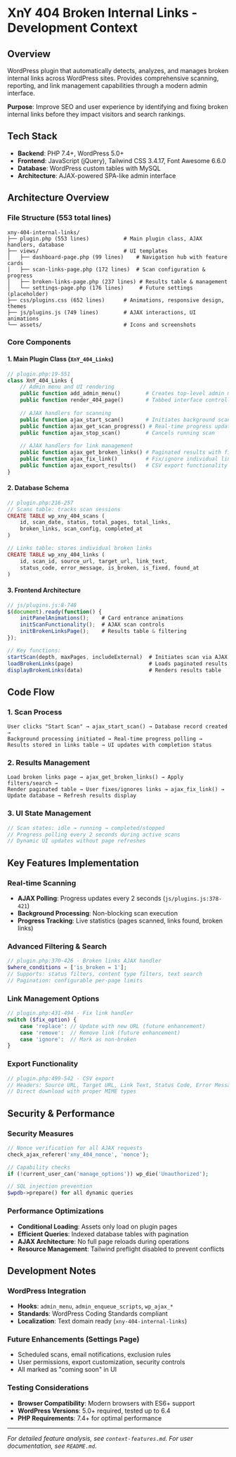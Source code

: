 # XnY 404 Broken Internal Links - Development Context

## Overview
WordPress plugin that automatically detects, analyzes, and manages broken internal links across WordPress sites. Provides comprehensive scanning, reporting, and link management capabilities through a modern admin interface.

**Purpose**: Improve SEO and user experience by identifying and fixing broken internal links before they impact visitors and search rankings.

## Tech Stack
- **Backend**: PHP 7.4+, WordPress 5.0+
- **Frontend**: JavaScript (jQuery), Tailwind CSS 3.4.17, Font Awesome 6.6.0
- **Database**: WordPress custom tables with MySQL
- **Architecture**: AJAX-powered SPA-like admin interface

## Architecture Overview

### File Structure (553 total lines)
```
xny-404-internal-links/
├── plugin.php (553 lines)           # Main plugin class, AJAX handlers, database
├── views/                           # UI templates
│   ├── dashboard-page.php (99 lines)    # Navigation hub with feature cards
│   ├── scan-links-page.php (172 lines)  # Scan configuration & progress
│   ├── broken-links-page.php (237 lines) # Results table & management
│   └── settings-page.php (176 lines)     # Future settings (placeholder)
├── css/plugins.css (652 lines)      # Animations, responsive design, themes
├── js/plugins.js (749 lines)        # AJAX interactions, UI animations
└── assets/                          # Icons and screenshots
```

### Core Components

#### 1. Main Plugin Class (`XnY_404_Links`)
```php
// plugin.php:19-551
class XnY_404_Links {
    // Admin menu and UI rendering
    public function add_admin_menu()        # Creates top-level admin menu
    public function render_404_page()       # Tabbed interface controller
    
    // AJAX handlers for scanning
    public function ajax_start_scan()       # Initiates background scan
    public function ajax_get_scan_progress() # Real-time progress updates
    public function ajax_stop_scan()        # Cancels running scan
    
    // AJAX handlers for link management  
    public function ajax_get_broken_links() # Paginated results with filters
    public function ajax_fix_link()         # Fix/ignore individual links
    public function ajax_export_results()   # CSV export functionality
}
```

#### 2. Database Schema
```php
// plugin.php:216-257
// Scans table: tracks scan sessions
CREATE TABLE wp_xny_404_scans (
    id, scan_date, status, total_pages, total_links, 
    broken_links, scan_config, completed_at
)

// Links table: stores individual broken links
CREATE TABLE wp_xny_404_links (
    id, scan_id, source_url, target_url, link_text,
    status_code, error_message, is_broken, is_fixed, found_at
)
```

#### 3. Frontend Architecture
```javascript
// js/plugins.js:8-748
$(document).ready(function() {
    initPanelAnimations();    # Card entrance animations
    initScanFunctionality();  # AJAX scan controls
    initBrokenLinksPage();    # Results table & filtering
});

// Key functions:
startScan(depth, maxPages, includeExternal)  # Initiates scan via AJAX
loadBrokenLinks(page)                        # Loads paginated results
displayBrokenLinks(data)                     # Renders results table
```

## Code Flow

### 1. Scan Process
```
User clicks "Start Scan" → ajax_start_scan() → Database record created → 
Background processing initiated → Real-time progress polling → 
Results stored in links table → UI updates with completion status
```

### 2. Results Management
```
Load broken links page → ajax_get_broken_links() → Apply filters/search → 
Render paginated table → User fixes/ignores links → ajax_fix_link() → 
Update database → Refresh results display
```

### 3. UI State Management
```javascript
// Scan states: idle → running → completed/stopped
// Progress polling every 2 seconds during active scans
// Dynamic UI updates without page refreshes
```

## Key Features Implementation

### Real-time Scanning
- **AJAX Polling**: Progress updates every 2 seconds (`js/plugins.js:378-421`)
- **Background Processing**: Non-blocking scan execution
- **Progress Tracking**: Live statistics (pages scanned, links found, broken links)

### Advanced Filtering & Search
```php
// plugin.php:370-426 - Broken links AJAX handler
$where_conditions = ['is_broken = 1'];
// Supports: status filters, content type filters, text search
// Pagination: configurable per-page limits
```

### Link Management Options
```php
// plugin.php:431-494 - Fix link handler
switch ($fix_option) {
    case 'replace': // Update with new URL (future enhancement)
    case 'remove':  // Remove link (future enhancement) 
    case 'ignore':  // Mark as non-broken
}
```

### Export Functionality
```php
// plugin.php:499-542 - CSV export
// Headers: Source URL, Target URL, Link Text, Status Code, Error Message, Found At
// Direct download with proper MIME types
```

## Security & Performance

### Security Measures
```php
// Nonce verification for all AJAX requests
check_ajax_referer('xny_404_nonce', 'nonce');

// Capability checks
if (!current_user_can('manage_options')) wp_die('Unauthorized');

// SQL injection prevention
$wpdb->prepare() for all dynamic queries
```

### Performance Optimizations
- **Conditional Loading**: Assets only load on plugin pages
- **Efficient Queries**: Indexed database tables with pagination
- **AJAX Architecture**: No full page reloads during operations
- **Resource Management**: Tailwind preflight disabled to prevent conflicts

## Development Notes

### WordPress Integration
- **Hooks**: `admin_menu`, `admin_enqueue_scripts`, `wp_ajax_*`
- **Standards**: WordPress Coding Standards compliant
- **Localization**: Text domain ready (`xny-404-internal-links`)

### Future Enhancements (Settings Page)
- Scheduled scans, email notifications, exclusion rules
- User permissions, export customization, security controls
- All marked as "coming soon" in UI

### Testing Considerations
- **Browser Compatibility**: Modern browsers with ES6+ support
- **WordPress Versions**: 5.0+ required, tested up to 6.4
- **PHP Requirements**: 7.4+ for optimal performance

---

*For detailed feature analysis, see `context-features.md`. For user documentation, see `README.md`.*
